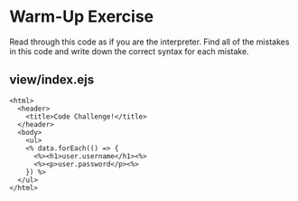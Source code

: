 # Warm-Up Exercise
Read through this code as if you are the interpreter. Find all of the mistakes in this code and write down the correct syntax for each mistake.

## view/index.ejs

```
<html>
  <header>
    <title>Code Challenge!</title>
  </header>
  <body>
    <ul>
    <% data.forEach(() => {
      <%><h1>user.username</h1><%>
      <%><p>user.password</p><%>
    }) %>
  </ul>
</html>
```
